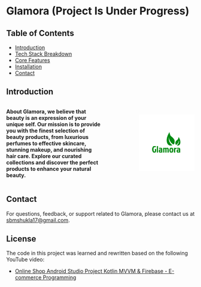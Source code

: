 # Glamora (Project Is Under Progress)

## Table of Contents

- [Introduction](#introduction)
- [Tech Stack Breakdown](#tech-stack-breakdown)
- [Core Features](#core-features)
- [Installation](#installation)
- [Contact](#contact)

## Introduction

<div style="display: flex; align-items: center; flex-wrap: wrap;">
  <div style="flex: 1;">
    <p align="start"><strong>About Glamora, we believe that beauty is an expression of your unique self. Our mission is to provide you with the finest selection of beauty products, from luxurious perfumes to effective skincare, stunning makeup, and nourishing hair care. Explore our curated collections and discover the perfect products to enhance your natural beauty.</strong></p>
  </div>
  <div style="flex: 1;">
    <p align="end">
      <img src="app/src/main/res/drawable/appstore.png" alt="Glamora Logo" style="width: 150px; height: auto;">
    </p>
  </div>
</div>

## Contact

For questions, feedback, or support related to Glamora, please contact us at sbmshukla17@gmail.com.

## License

The code in this project was learned and rewritten based on the following YouTube video: 

- [Online Shop Android Studio Project Kotlin MVVM & Firebase - E-commerce Programming](https://youtu.be/wKkPyDoipMU?si=XtB3sTiBEqsRy4uO)
